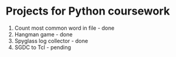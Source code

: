 # Projects for Python coursework

1. Count most common word in file - done
2. Hangman game - done
3. Spyglass log collector - done
4. SGDC to Tcl - pending
